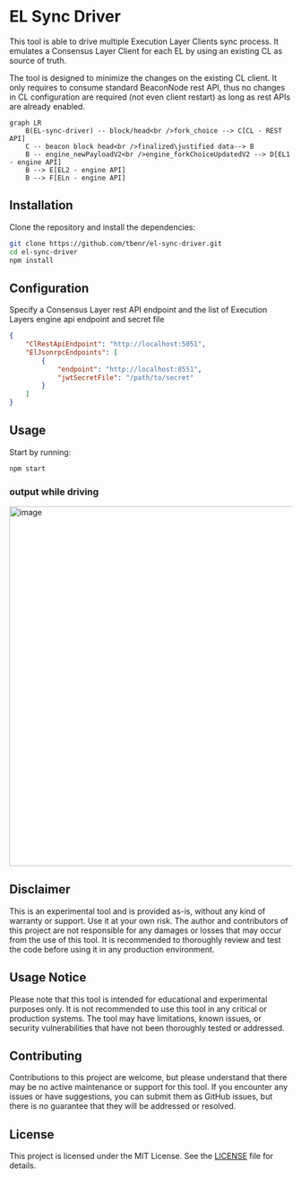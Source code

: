 # EL Sync Driver

This tool is able to drive multiple Execution Layer Clients sync process. It emulates a Consensus Layer Client for each EL by using an existing CL as source of truth.

The tool is designed to minimize the changes on the existing CL client. It only requires to consume standard BeaconNode rest API, thus no changes in CL configuration are required (not even client restart) as long as rest APIs are already enabled.

```mermaid
graph LR
    B(EL-sync-driver) -- block/head<br />fork_choice --> C[CL - REST API]
    C -- beacon block head<br />finalized\justified data--> B
    B -- engine_newPayloadV2<br />engine_forkChoiceUpdatedV2 --> D[EL1 - engine API]
    B --> E[EL2 - engine API]
    B --> F[ELn - engine API]
```

## Installation

Clone the repository and install the dependencies:

```bash
git clone https://github.com/tbenr/el-sync-driver.git
cd el-sync-driver
npm install
```
## Configuration

Specify a Consensus Layer rest API endpoint and the list of Execution Layers engine api endpoint and secret file

```json
{
    "ClRestApiEndpoint": "http://localhost:5051",
    "ElJsonrpcEndpoints": [
        {
            "endpoint": "http://localhost:8551",
            "jwtSecretFile": "/path/to/secret"
        }
    ]
}
```

## Usage
Start by running:

```bash
npm start
```

### output while driving
<img width="641" alt="image" src="https://github.com/tbenr/el-sync-driver/assets/15999009/9bba7fb9-499e-45b0-a7f1-b9e0d112d8c7">

## Disclaimer

This is an experimental tool and is provided as-is, without any kind of warranty or support. Use it at your own risk. The author and contributors of this project are not responsible for any damages or losses that may occur from the use of this tool. It is recommended to thoroughly review and test the code before using it in any production environment.

## Usage Notice

Please note that this tool is intended for educational and experimental purposes only. It is not recommended to use this tool in any critical or production systems. The tool may have limitations, known issues, or security vulnerabilities that have not been thoroughly tested or addressed.

## Contributing

Contributions to this project are welcome, but please understand that there may be no active maintenance or support for this tool. If you encounter any issues or have suggestions, you can submit them as GitHub issues, but there is no guarantee that they will be addressed or resolved.

## License

This project is licensed under the MIT License. See the [LICENSE](LICENSE) file for details.

